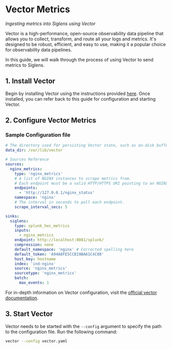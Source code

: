 # Vector Metrics

*Ingesting metrics into Siglens using Vector*

Vector is a high-performance, open-source observability data pipeline that allows you to collect, transform, and route all your logs and metrics. It's designed to be robust, efficient, and easy to use, making it a popular choice for observability data pipelines.

In this guide, we will walk through the process of using Vector to send metrics to Siglens.

## 1. Install Vector 

Begin by installing Vector using the instructions provided [here](../log-ingestion/vector.md#1-installation). Once installed, you can refer back to this guide for configuration and starting Vector.

## 2. Configure Vector Metrics

### Sample Configuration file

```yaml
# The directory used for persisting Vector state, such as on-disk buffers, file checkpoints, and more. Please make sure the Vector project has write permissions to this directory.
data_dir: /var/lib/vector

# Sources Reference
sources:
  nginx_metrics:
    type: 'nginx_metrics'
    # A list of NGINX instances to scrape metrics from.
    # Each endpoint must be a valid HTTP/HTTPS URI pointing to an NGINX instance that has the ngx_http_stub_status_module module enabled.
    endpoints:
      - 'http://127.0.0.1/nginx_status'
    namespace: 'nginx'
    # The interval in seconds to poll each endpoint.
    scrape_interval_secs: 5

sinks:
  siglens:
    type: splunk_hec_metrics
    inputs:
      - nginx_metrics
    endpoint: http://localhost:8081/splunk/
    compression: none
    default_namespace: 'nginx' # Corrected spelling here
    default_token: 'A94A8FE5CCB19BA61C4C08'
    host_key: hostname
    index: 'ind-nginx'
    source: 'nginx_metrics'
    sourcetype: 'nginx_metrics'
    batch:
      max_events: 1
```

For in-depth information on Vector configuration, visit the [official vector documentation](https://vector.dev/docs/reference/configuration/).


## 3. Start Vector

Vector needs to be started with the `--config` argument to specify the path to the configuration file. Run the following command:

```bash
vector --config vector.yaml
